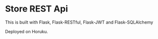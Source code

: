 # Store REST Api

This is built with Flask, Flask-RESTful, Flask-JWT and Flask-SQLAlchemy

Deployed on Horuku.